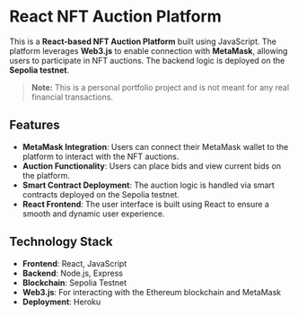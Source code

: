 # React NFT Auction Platform

This is a **React-based NFT Auction Platform** built using JavaScript. The platform leverages **Web3.js** to enable connection with **MetaMask**, allowing users to participate in NFT auctions. The backend logic is deployed on the **Sepolia testnet**.

> **Note:** This is a personal portfolio project and is not meant for any real financial transactions.

## Features
- **MetaMask Integration**: Users can connect their MetaMask wallet to the platform to interact with the NFT auctions.
- **Auction Functionality**: Users can place bids and view current bids on the platform.
- **Smart Contract Deployment**: The auction logic is handled via smart contracts deployed on the Sepolia testnet.
- **React Frontend**: The user interface is built using React to ensure a smooth and dynamic user experience.
  
## Technology Stack
- **Frontend**: React, JavaScript
- **Backend**: Node.js, Express
- **Blockchain**: Sepolia Testnet
- **Web3.js**: For interacting with the Ethereum blockchain and MetaMask
- **Deployment**: Heroku
